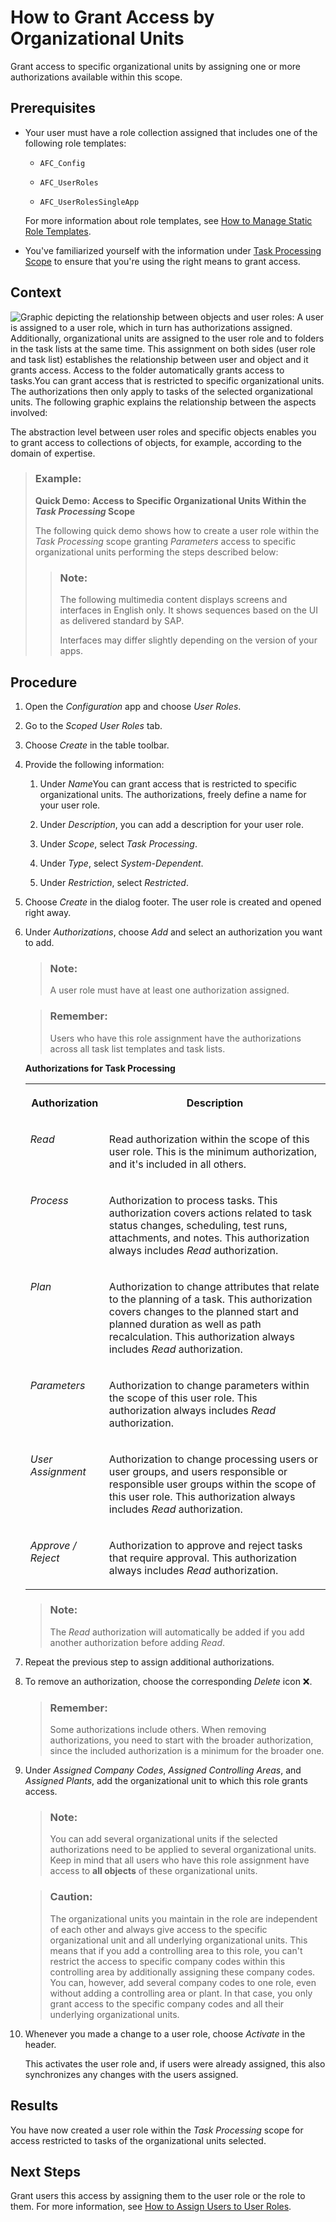 <!-- loio16947f19a23d41ba832e1fa1314aca43 -->

<link rel="stylesheet" type="text/css" href="../css/sap-icons.css"/>

# How to Grant Access by Organizational Units

Grant access to specific organizational units by assigning one or more authorizations available within this scope.



<a name="loio16947f19a23d41ba832e1fa1314aca43__prereq_snv_r4l_qrb"/>

## Prerequisites

-   Your user must have a role collection assigned that includes one of the following role templates:

    -   `AFC_Config`

    -   `AFC_UserRoles`

    -   `AFC_UserRolesSingleApp`


    For more information about role templates, see [How to Manage Static Role Templates](how-to-manage-static-role-templates-0cca34d.md).

-   You've familiarized yourself with the information under [Task Processing Scope](task-processing-scope-b4f8ec6.md) to ensure that you're using the right means to grant access.




## Context

![Graphic depicting the relationship between objects and user roles: A user is assigned to a user role, which in turn has authorizations assigned. Additionally, organizational units are assigned to the user role and to folders in the task lists at the same time. This assignment on both sides (user role and task list) establishes the relationship between user and object and it grants access. Access to the folder automatically grants access to tasks.You can grant access that is restricted to specific organizational units. The authorizations then only apply to tasks of the selected organizational units. The following graphic explains the relationship between the aspects involved:](images/Image_New_Auth_Concept_-_PROC_Access_to_Org_Units_ced8f0f.png)

The abstraction level between user roles and specific objects enables you to grant access to collections of objects, for example, according to the domain of expertise.

> ### Example:  
> **Quick Demo: Access to Specific Organizational Units Within the *Task Processing* Scope**
> 
> The following quick demo shows how to create a user role within the *Task Processing* scope granting *Parameters* access to specific organizational units performing the steps described below:
> 
> > ### Note:  
> > The following multimedia content displays screens and interfaces in English only. It shows sequences based on the UI as delivered standard by SAP.
> > 
> > Interfaces may differ slightly depending on the version of your apps.



## Procedure

1.  Open the *Configuration* app and choose *User Roles*.

2.  Go to the *Scoped User Roles* tab.

3.  Choose *Create* in the table toolbar.

4.  Provide the following information:

    1.  Under *Name*You can grant access that is restricted to specific organizational units. The authorizations, freely define a name for your user role.

    2.  Under *Description*, you can add a description for your user role.

    3.  Under *Scope*, select *Task Processing*.

    4.  Under *Type*, select *System-Dependent*.

    5.  Under *Restriction*, select *Restricted*.


5.  Choose *Create* in the dialog footer. The user role is created and opened right away.

6.  Under *Authorizations*, choose *Add* and select an authorization you want to add.

    > ### Note:  
    > A user role must have at least one authorization assigned.

    > ### Remember:  
    > Users who have this role assignment have the authorizations across all task list templates and task lists.

    **Authorizations for Task Processing**


    <table>
    <tr>
    <th valign="top">

    Authorization
    
    </th>
    <th valign="top">

    Description
    
    </th>
    </tr>
    <tr>
    <td valign="top">
    
    *Read*
    
    </td>
    <td valign="top">
    
    Read authorization within the scope of this user role. This is the minimum authorization, and it's included in all others.
    
    </td>
    </tr>
    <tr>
    <td valign="top">
    
    *Process*
    
    </td>
    <td valign="top">
    
    Authorization to process tasks. This authorization covers actions related to task status changes, scheduling, test runs, attachments, and notes. This authorization always includes *Read* authorization.
    
    </td>
    </tr>
    <tr>
    <td valign="top">
    
    *Plan*
    
    </td>
    <td valign="top">
    
    Authorization to change attributes that relate to the planning of a task. This authorization covers changes to the planned start and planned duration as well as path recalculation. This authorization always includes *Read* authorization.
    
    </td>
    </tr>
    <tr>
    <td valign="top">
    
    *Parameters*
    
    </td>
    <td valign="top">
    
    Authorization to change parameters within the scope of this user role. This authorization always includes *Read* authorization.
    
    </td>
    </tr>
    <tr>
    <td valign="top">
    
    *User Assignment*
    
    </td>
    <td valign="top">
    
    Authorization to change processing users or user groups, and users responsible or responsible user groups within the scope of this user role. This authorization always includes *Read* authorization.
    
    </td>
    </tr>
    <tr>
    <td valign="top">
    
    *Approve / Reject*
    
    </td>
    <td valign="top">
    
    Authorization to approve and reject tasks that require approval. This authorization always includes *Read* authorization.
    
    </td>
    </tr>
    </table>
    
    > ### Note:  
    > The *Read* authorization will automatically be added if you add another authorization before adding *Read*.

7.  Repeat the previous step to assign additional authorizations.

8.  To remove an authorization, choose the corresponding *Delete* icon :x:.

    > ### Remember:  
    > Some authorizations include others. When removing authorizations, you need to start with the broader authorization, since the included authorization is a minimum for the broader one.

9.  Under *Assigned Company Codes*, *Assigned Controlling Areas*, and *Assigned Plants*, add the organizational unit to which this role grants access.

    > ### Note:  
    > You can add several organizational units if the selected authorizations need to be applied to several organizational units. Keep in mind that all users who have this role assignment have access to **all objects** of these organizational units.

    > ### Caution:  
    > The organizational units you maintain in the role are independent of each other and always give access to the specific organizational unit and all underlying organizational units. This means that if you add a controlling area to this role, you can't restrict the access to specific company codes within this controlling area by additionally assigning these company codes. You can, however, add several company codes to one role, even without adding a controlling area or plant. In that case, you only grant access to the specific company codes and all their underlying organizational units.

10. Whenever you made a change to a user role, choose *Activate* in the header.

    This activates the user role and, if users were already assigned, this also synchronizes any changes with the users assigned.




<a name="loio16947f19a23d41ba832e1fa1314aca43__result_vfx_jsl_qrb"/>

## Results

You have now created a user role within the *Task Processing* scope for access restricted to tasks of the organizational units selected.



<a name="loio16947f19a23d41ba832e1fa1314aca43__postreq_ugr_ssl_qrb"/>

## Next Steps

Grant users this access by assigning them to the user role or the role to them. For more information, see [How to Assign Users to User Roles](how-to-assign-users-to-user-roles-f703a5c.md).

